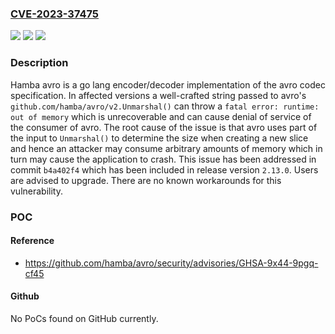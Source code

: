 ### [CVE-2023-37475](https://cve.mitre.org/cgi-bin/cvename.cgi?name=CVE-2023-37475)
![](https://img.shields.io/static/v1?label=Product&message=avro&color=blue)
![](https://img.shields.io/static/v1?label=Version&message=%3D%20%3C%202.13.0%20&color=brighgreen)
![](https://img.shields.io/static/v1?label=Vulnerability&message=CWE-400%3A%20Uncontrolled%20Resource%20Consumption&color=brighgreen)

### Description

Hamba avro is a go lang encoder/decoder implementation of the avro codec specification. In affected versions a well-crafted string passed to avro's `github.com/hamba/avro/v2.Unmarshal()` can throw a `fatal error: runtime: out of memory` which is unrecoverable and can cause denial of service of the consumer of avro. The root cause of the issue is that avro uses part of the input to `Unmarshal()` to determine the size when creating a new slice and hence an attacker may consume arbitrary amounts of memory which in turn may cause the application to crash. This issue has been addressed in commit `b4a402f4` which has been included in release version `2.13.0`. Users are advised to upgrade. There are no known workarounds for this vulnerability.

### POC

#### Reference
- https://github.com/hamba/avro/security/advisories/GHSA-9x44-9pgq-cf45

#### Github
No PoCs found on GitHub currently.

